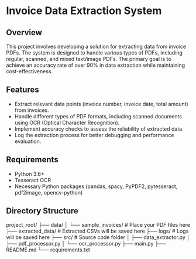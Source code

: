 # Invoice Data Extraction System

## Overview

This project involves developing a solution for extracting data from invoice PDFs. The system is designed to handle various types of PDFs, including regular, scanned, and mixed text/image PDFs. The primary goal is to achieve an accuracy rate of over 90% in data extraction while maintaining cost-effectiveness.

## Features

- Extract relevant data points (invoice number, invoice date, total amount) from invoices.
- Handle different types of PDF formats, including scanned documents using OCR (Optical Character Recognition).
- Implement accuracy checks to assess the reliability of extracted data.
- Log the extraction process for better debugging and performance evaluation.

## Requirements

- Python 3.6+
- Tesseract OCR
- Necessary Python packages (pandas, spacy, PyPDF2, pytesseract, pdf2image, opencv-python)

## Directory Structure
project_root/
├── data/
│   └── sample_invoices/      # Place your PDF files here
├── extracted_data/            # Extracted CSVs will be saved here
├── logs/                      # Logs will be saved here
├── src/                       # Source code folder
│   ├── data_extractor.py
│   ├── pdf_processor.py
│   └── ocr_processor.py
├── main.py
├── README.md
└── requirements.txt

